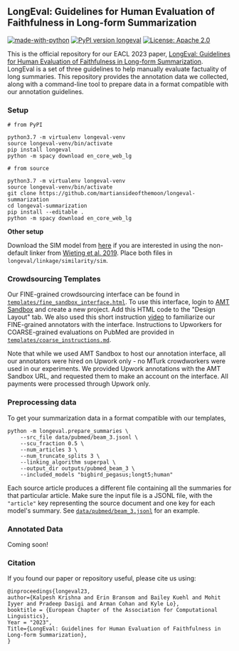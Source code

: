 ## LongEval: Guidelines for Human Evaluation of Faithfulness in Long-form Summarization

[![made-with-python](https://img.shields.io/badge/Made%20with-Python-red.svg)](#python)
[![PyPI version longeval](https://badge.fury.io/py/longeval.svg)](https://pypi.python.org/pypi/longeval/) [![License: Apache 2.0](https://img.shields.io/badge/License-Apache--2.0-blue.svg)](https://opensource.org/licenses/Apache-2.0)
<!-- [![Downloads](https://pepy.tech/badge/longeval)](https://pepy.tech/project/longeval) -->

This is the official repository for our EACL 2023 paper, [LongEval: Guidelines for Human Evaluation of Faithfulness in Long-form Summarization](https://martiansideofthemoon.github.io/assets/longeval.pdf). LongEval is a set of three guidelines to help manually evaluate factuality of long summaries. This repository provides the annotation data we collected, along with a command-line tool to prepare data in a format compatible with our annotation guidelines.

### Setup

```
# from PyPI

python3.7 -m virtualenv longeval-venv
source longeval-venv/bin/activate
pip install longeval
python -m spacy download en_core_web_lg

# from source

python3.7 -m virtualenv longeval-venv
source longeval-venv/bin/activate
git clone https://github.com/martiansideofthemoon/longeval-summarization
cd longeval-summarization
pip install --editable .
python -m spacy download en_core_web_lg
```

**Other setup**

Download the SIM model from [here](https://drive.google.com/drive/folders/1lBN2nbzxtpqbPUyeURtzt0k1kBY6u6Mj?usp=share_link) if you are interested in using the non-default linker from [Wieting et al. 2019](https://aclanthology.org/P19-1427/). Place both files in `longeval/linkage/similarity/sim`.

### Crowdsourcing Templates

Our FINE-grained crowdsourcing interface can be found in [`templates/fine_sandbox_interface.html`](templates/fine_sandbox_interface.html). To use this interface, login to [AMT Sandbox](https://requestersandbox.mturk.com) and create a new project. Add this HTML code to the "Design Layout" tab. We also used this short instruction [video](https://youtu.be/LbZPo0AmXYI) to familiarize our FINE-grained annotators with the interface. Instructions to Upworkers for COARSE-grained evaluations on PubMed are provided in [`templates/coarse_instructions.md`](templates/coarse_instructions.md).

Note that while we used AMT Sandbox to host our annotation interface, all our annotators were hired on Upwork only - no MTurk crowdworkers were used in our experiments. We provided Upwork annotations with the AMT Sandbox URL, and requested them to make an account on the interface. All payments were processed through Upwork only.

### Preprocessing data

To get your summarization data in a format compatible with our templates,

```
python -m longeval.prepare_summaries \
    --src_file data/pubmed/beam_3.jsonl \
    --scu_fraction 0.5 \
    --num_articles 3 \
    --num_truncate_splits 3 \
    --linking_algorithm superpal \
    --output_dir outputs/pubmed_beam_3 \
    --included_models "bigbird_pegasus;longt5;human"
```

Each source article produces a different file containing all the summaries for that particular article. Make sure the input file is a JSONL file, with the `"article"` key representing the source document and one key for each model's summary. See [`data/pubmed/beam_3.jsonl`](data/pubmed/beam_3.jsonl) for an example.

### Annotated Data

Coming soon!

### Citation

If you found our paper or repository useful, please cite us using:

```
@inproceedings{longeval23,
author={Kalpesh Krishna and Erin Bransom and Bailey Kuehl and Mohit Iyyer and Pradeep Dasigi and Arman Cohan and Kyle Lo},
booktitle = {European Chapter of the Association for Computational Linguistics},
Year = "2023",
Title={LongEval: Guidelines for Human Evaluation of Faithfulness in Long-form Summarization},
}
```